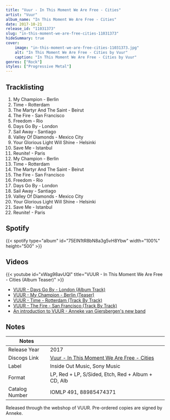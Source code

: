 ```yaml
---
title: "Vuur - In This Moment We Are Free - Cities"
artist: "Vuur"
album_name: "In This Moment We Are Free - Cities"
date: 2017-10-21
release_id: "11031373"
slug: "in-this-moment-we-are-free-cities-11031373"
hideSummary: true
cover:
    image: "in-this-moment-we-are-free-cities-11031373.jpg"
    alt: "In This Moment We Are Free - Cities by Vuur"
    caption: "In This Moment We Are Free - Cities by Vuur"
genres: ["Rock"]
styles: ["Progressive Metal"]
---
```

## Tracklisting
1. My Champion - Berlin
2. Time - Rotterdam
3. The Martyr And The Saint - Beirut
4. The Fire - San Francisco
5. Freedom - Rio
6. Days Go By - London
7. Sail Away - Santiago
8. Valley Of Diamonds - Mexico City
9. Your Glorious Light Will Shine - Helsinki
10. Save Me - Istanbul
11. Reunite! - Paris
12. My Champion - Berlin
13. Time - Rotterdam
14. The Martyr And The Saint - Beirut
15. The Fire - San Francisco
16. Freedom - Rio
17. Days Go By - London
18. Sail Away - Santiago
19. Valley Of Diamonds - Mexico City
20. Your Glorious Light Will Shine - Helsinki
21. Save Me - Istanbul
22. Reunite! - Paris
## Spotify
{{< spotify type="album" id="75ElN1tR8bN8a3g5vH8Ybw" width="100%" height="500" >}}

## Videos
{{< youtube id="xWag98avUQI" title="VUUR - In This Moment We Are Free - Cities (Album Teaser)" >}}
- [VUUR - Days Go By - London (Album Track)](https://www.youtube.com/watch?v=Y3rT-X_zgOg)
- [VUUR - My Champion - Berlin (Teaser)](https://www.youtube.com/watch?v=WwFqcIiIT0k)
- [VUUR - Time - Rotterdam (Track By Track)](https://www.youtube.com/watch?v=nLXj_9ejzm8)
- [VUUR - The Fire - San Francisco (Track By Track)](https://www.youtube.com/watch?v=11EeCmOz9Cg)
- [An introduction to VUUR - Anneke van Giersbergen's new band](https://www.youtube.com/watch?v=xtrkfkTM3Wk)

## Notes
| Notes          |             |
| ---------------| ----------- |
| Release Year   | 2017 |
| Discogs Link   | [Vuur - In This Moment We Are Free - Cities](https://www.discogs.com/release/11031373-Vuur-In-This-Moment-We-Are-Free-Cities) |
| Label          | Inside Out Music, Sony Music |
| Format         | LP, Red + LP, S/Sided, Etch, Red + Album + CD, Alb |
| Catalog Number | IOMLP 491, 88985474371 |

Released through the webshop of VUUR. Pre-ordered copies are signed by Anneke.
